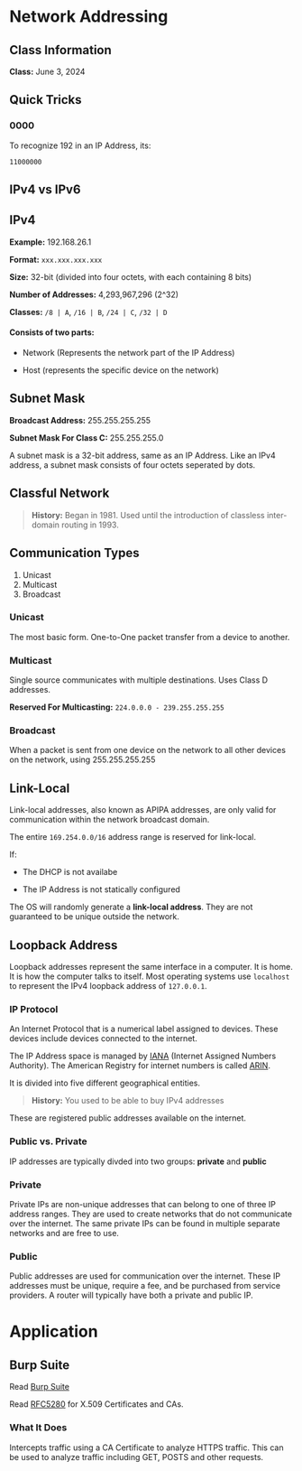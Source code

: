 # Network Addressing

## Class Information

**Class:** June 3, 2024

## Quick Tricks

### 0000

To recognize 192 in an IP Address, its:

`11000000`

## IPv4 vs IPv6



## IPv4

**Example:** 192.168.26.1

**Format:** `xxx.xxx.xxx.xxx`

**Size:** 32-bit (divided into four octets, with each containing 8 bits)

**Number of Addresses:** 4,293,967,296 (2^32)

**Classes:** `/8 | A`, `/16 | B`, `/24 | C`, `/32 | D`

#### Consists of two parts:

* Network (Represents the network part of the IP Address)

* Host (represents the specific device on the network)

## Subnet Mask

**Broadcast Address:** 255.255.255.255

**Subnet Mask For Class C:** 255.255.255.0

A subnet mask is a 32-bit address, same as an IP Address. Like an IPv4 address, a subnet mask consists of four octets seperated by dots.

## Classful Network

> **History:** Began in 1981. Used until the introduction of classless inter-domain routing in 1993.

## Communication Types

1. Unicast
2. Multicast
3. Broadcast

### Unicast

The most basic form. One-to-One packet transfer from a device to another.

### Multicast

Single source communicates with multiple destinations. Uses Class D addresses.

**Reserved For Multicasting:** `224.0.0.0 - 239.255.255.255`

### Broadcast

When a packet is sent from one device on the network to all other devices on the network, using 255.255.255.255

## Link-Local

Link-local addresses, also known as APIPA addresses, are only valid for communication within the network broadcast domain.

The entire `169.254.0.0/16` address range is reserved for link-local.

If:

* The DHCP is not availabe

* The IP Address is not statically configured

The OS will randomly generate a **link-local address**. They are not guaranteed to be unique outside the network.

## Loopback Address

Loopback addresses represent the same interface in a computer. It is home. It is how the computer talks to itself. Most operating systems use `localhost` to represent the IPv4 loopback address of `127.0.0.1`.

### IP Protocol

An Internet Protocol that is a numerical label assigned to devices. These devices include devices connected to the internet.

The IP Address space is managed by [IANA](https://www.iana.org/) (Internet Assigned Numbers Authority). The American Registry for internet numbers is called [ARIN](https://www.arin.net/).

It is divided into five different geographical entities.

> **History:** You used to be able to buy IPv4 addresses

These are registered public addresses available on the internet.

### Public vs. Private

IP addresses are typically divded into two groups: **private** and **public**

### Private

Private IPs are non-unique addresses that can belong to one of three IP address ranges. They are used to create networks that do not communicate over the internet. The same private IPs can be found in multiple separate networks and are free to use.

### Public

Public addresses are used for communication over the internet. These IP addresses must be unique, require a fee, and be purchased from service providers. A router will typically have both a private and public IP.


# Application

## Burp Suite

Read [Burp Suite](https://portswigger.net/burp)

Read [RFC5280](https://www.rfc-editor.org/rfc/rfc5280) for X.509 Certificates and CAs.

### What It Does

Intercepts traffic using a CA Certificate to analyze HTTPS traffic. This can be used to analyze traffic including GET, POSTS and other requests.

